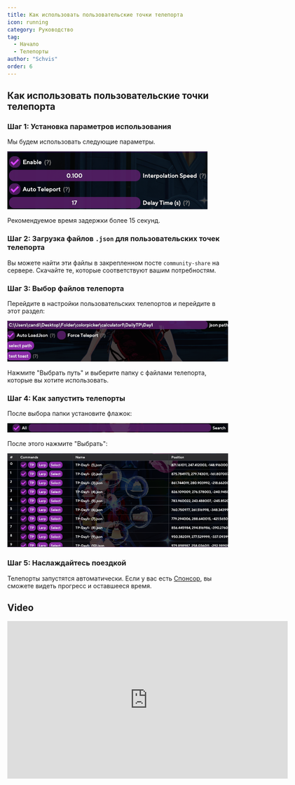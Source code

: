 ```yaml
---
title: Как использовать пользовательские точки телепорта
icon: running
category: Руководство
tag:
  - Начало
  - Телепорты
author: "Schvis"
order: 6
---
```


## Как использовать пользовательские точки телепорта

### Шаг 1: Установка параметров использования

Мы будем использовать следующие параметры.

![](/assets/images/docs/202312/teleport1.png)

Рекомендуемое время задержки более 15 секунд.

### Шаг 2: Загрузка файлов `.json` для пользовательских точек телепорта

Вы можете найти эти файлы в закрепленном посте `community-share` на сервере. Скачайте те, которые соответствуют вашим потребностям.

### Шаг 3: Выбор файлов телепорта

Перейдите в настройки пользовательских телепортов и перейдите в этот раздел:

![](/assets/images/docs/202312/teleport2.png)

Нажмите "Выбрать путь" и выберите папку с файлами телепорта, которые вы хотите использовать.

### Шаг 4: Как запустить телепорты

После выбора папки установите флажок:

![](/assets/images/docs/202312/teleport3.png)

После этого нажмите "Выбрать":

![](/assets/images/docs/202312/teleport4.png)

### Шаг 5: Наслаждайтесь поездкой

Телепорты запустятся автоматически. Если у вас есть [Спонсор](../start/sponsor.md), вы сможете видеть прогресс и оставшееся время.

## Video

<div class="iframe-container"><iframe width="640" height="360" src="https://www.youtube.com/embed/1ft6xYr2EmM" title="Part 1 - How to Use &#39;Custom Teleports&#39; in Colorpicker or Calculator" frameborder="0" allow="accelerometer; autoplay; clipboard-write; encrypted-media; gyroscope; picture-in-picture; web-share" allowfullscreen></iframe></div>
